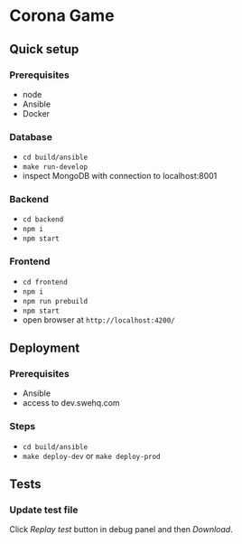 # Corona Game

## Quick setup

### Prerequisites
- node
- Ansible
- Docker

### Database
- `cd build/ansible`
- `make run-develop`
- inspect MongoDB with connection to localhost:8001

### Backend
- `cd backend`
- `npm i`
- `npm start`

### Frontend
- `cd frontend`
- `npm i`
- `npm run prebuild`
- `npm start`
- open browser at `http://localhost:4200/`

## Deployment

### Prerequisites
- Ansible
- access to dev.swehq.com

### Steps
- `cd build/ansible`
- `make deploy-dev` or `make deploy-prod`

## Tests

### Update test file

Click _Replay test_ button in debug panel and then _Download_.
